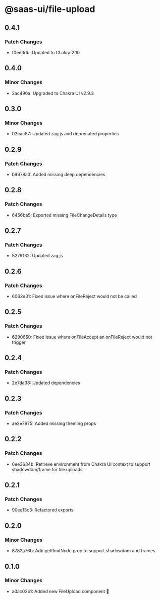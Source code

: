 # @saas-ui/file-upload

## 0.4.1

### Patch Changes

- f0ee3db: Updated to Chakra 2.10

## 0.4.0

### Minor Changes

- 2ac496a: Upgraded to Chakra UI v2.9.3

## 0.3.0

### Minor Changes

- 02cac87: Updated zag.js and deprecated properties

## 0.2.9

### Patch Changes

- b9678a3: Added missing deep dependencies

## 0.2.8

### Patch Changes

- 6456ba5: Exported missing FileChangeDetails type

## 0.2.7

### Patch Changes

- 8279132: Updated zag.js

## 0.2.6

### Patch Changes

- 6062e31: Fixed issue where onFileReject would not be called

## 0.2.5

### Patch Changes

- 6290650: Fixed issue where onFileAccept an onFileReject would not trigger

## 0.2.4

### Patch Changes

- 2e7da38: Updated dependencies

## 0.2.3

### Patch Changes

- ae2e7875: Added missing theming props

## 0.2.2

### Patch Changes

- 0ee3634b: Retrieve environment from Chakra UI context to support shadowdom/frame for file uploads

## 0.2.1

### Patch Changes

- 90ee13c3: Refactored exports

## 0.2.0

### Minor Changes

- 8782a76b: Add getRootNode prop to support shadowdom and frames

## 0.1.0

### Minor Changes

- a0ac02b1: Added new FileUpload component 🥳
